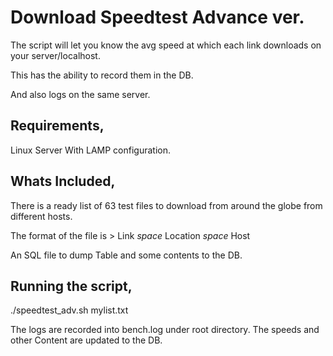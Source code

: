 # Download Speedtest Advance ver.

The script will let you know the avg speed at which each link downloads on your server/localhost.

This has the ability to record them in the DB.

And also logs on the same server.

## Requirements, 

Linux Server With LAMP configuration.

## Whats Included,

There is a ready list of 63 test files to download from around the globe from different hosts.

The format of the file is > Link _space_ Location _space_ Host

An SQL file to dump Table and some contents to the DB.

## Running the script,

./speedtest_adv.sh mylist.txt

The logs are recorded into bench.log under root directory.
The speeds and other Content are updated to the DB.
